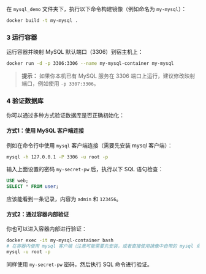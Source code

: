 在 `mysql_demo` 文件夹下，执行以下命令构建镜像（例如命名为 `my-mysql`）：
```bash
docker build -t my-mysql .
```

### 3 运行容器

运行容器并映射 MySQL 默认端口（3306）到宿主机上：
```bash
docker run -d -p 3306:3306 --name my-mysql-container my-mysql
```

> **提示：** 如果你本机已有 MySQL 服务在 3306 端口上运行，建议修改映射端口，例如使用 `-p 3307:3306`。

### 4 验证数据库

你可以通过多种方式验证数据库是否正确初始化：

#### 方式1：使用 MySQL 客户端连接
例如在命令行中使用 `mysql` 客户端连接（需要先安装 mysql 客户端）：
```bash
mysql -h 127.0.0.1 -P 3306 -u root -p
```
输入上面设置的密码 `my-secret-pw` 后，执行以下 SQL 语句检查：
```sql
USE web;
SELECT * FROM user;
```
应该能看到一条记录，内容为 `admin` 和 `123456`。

#### 方式2：通过容器内部验证

你也可以进入容器内部进行验证：
```bash
docker exec -it my-mysql-container bash
# 在容器内使用 mysql 客户端（注意可能需要先安装，或者直接使用镜像中自带的 mysql 命令）
mysql -u root -p
```
同样使用 `my-secret-pw` 密码，然后执行 SQL 命令进行验证。
